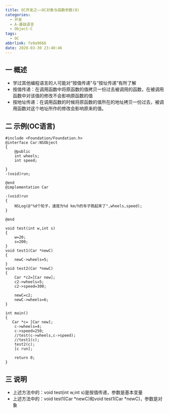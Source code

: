 ```yaml
---
title: OC开发之——OC对象与函数参数(8)
categories:
  - 开发
  - A-基础语言
  - Object-C
tags:
  - OC
abbrlink: fe9a9666
date: 2020-03-30 23:40:46
---
```

## 一 概述

* 学过其他编程语言的人可能对“按值传递”与“按址传递”有所了解
* 按值传递：在调用函数中将原函数的值拷贝一份过去被调用的函数，在被调用函数中对该值的修改不会影响原函数的值
* 按地址传递：在调用函数的时候将原函数的值所在的地址拷贝一份过去，被调用函数对这个地址所作的修改会影响原来的值。

<!--more-->

## 二 示例(OC语言)

```
#include <Foundation/Foundation.h>
@interface Car:NSObject
{
    @public
    int wheels;
    int speed;
    
}
-(void)run;

@end
@implementation Car

-(void)run
{
    NSLog(@"%d个轮子，速度为%d km/h的车子跑起来了",wheels,speed);
}

@end

void test(int w,int s)
{
    w=20;
    s=200;
}
void test1(Car *newC)
{
    newC->wheels=5;
}
void test2(Car *newC)
{
    Car *c2=[Car new];
    c2->wheels=5;
    c2->speed=300;
    
    newC=c2;
    newC->wheels=6;
}

int main()
{
   Car *c= [Car new];
    c->wheels=4;
    c->speed=250;
    //test(c->wheels,c->speed);
    //test1(c);
    test2(c);
    [c run];
    
    return 0;
}

```

## 三 说明

* 上述方法中的：void test(int w,int s)是按值传递，参数是基本变量
* 上述方法中的：void test1(Car *newC)和void test1(Car *newC)，参数是对象